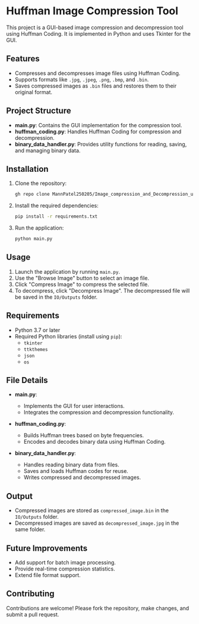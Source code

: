 # Huffman Image Compression Tool

This project is a GUI-based image compression and decompression tool using Huffman Coding. It is implemented in Python and uses Tkinter for the GUI.

## Features

- Compresses and decompresses image files using Huffman Coding.
- Supports formats like `.jpg`, `.jpeg`, `.png`, `.bmp`, and `.bin`.
- Saves compressed images as `.bin` files and restores them to their original format.

## Project Structure

- **main.py**: Contains the GUI implementation for the compression tool.
- **huffman_coding.py**: Handles Huffman Coding for compression and decompression.
- **binary_data_handler.py**: Provides utility functions for reading, saving, and managing binary data.

## Installation

1. Clone the repository:
   ```bash
   gh repo clone MannPatel250205/Image_compression_and_Decompression_using_Huffman_Encoding
   ```

2. Install the required dependencies:
   ```bash
   pip install -r requirements.txt
   ```

3. Run the application:
   ```bash
   python main.py
   ```

## Usage

1. Launch the application by running `main.py`.
2. Use the "Browse Image" button to select an image file.
3. Click "Compress Image" to compress the selected file.
4. To decompress, click "Decompress Image". The decompressed file will be saved in the `IO/Outputs` folder.

## Requirements

- Python 3.7 or later
- Required Python libraries (install using `pip`):
  - `tkinter`
  - `ttkthemes`
  - `json`
  - `os`

## File Details

- **main.py**:
  - Implements the GUI for user interactions.
  - Integrates the compression and decompression functionality.

- **huffman_coding.py**:
  - Builds Huffman trees based on byte frequencies.
  - Encodes and decodes binary data using Huffman Coding.

- **binary_data_handler.py**:
  - Handles reading binary data from files.
  - Saves and loads Huffman codes for reuse.
  - Writes compressed and decompressed images.

## Output

- Compressed images are stored as `compressed_image.bin` in the `IO/Outputs` folder.
- Decompressed images are saved as `decompressed_image.jpg` in the same folder.

## Future Improvements

- Add support for batch image processing.
- Provide real-time compression statistics.
- Extend file format support.

## Contributing

Contributions are welcome! Please fork the repository, make changes, and submit a pull request.
